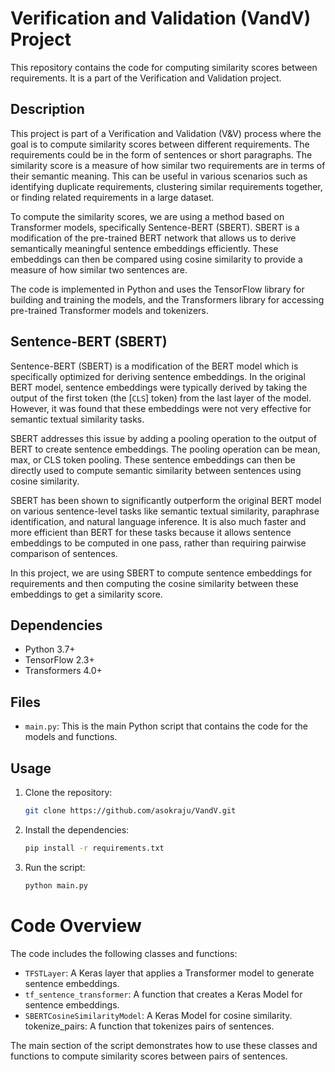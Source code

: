 # Verification and Validation (VandV) Project

This repository contains the code for computing similarity scores between requirements. It is a part of the Verification and Validation project.

## Description

This project is part of a Verification and Validation (V&V) process where the goal is to compute similarity scores between different requirements. The requirements could be in the form of sentences or short paragraphs. The similarity score is a measure of how similar two requirements are in terms of their semantic meaning. This can be useful in various scenarios such as identifying duplicate requirements, clustering similar requirements together, or finding related requirements in a large dataset.

To compute the similarity scores, we are using a method based on Transformer models, specifically Sentence-BERT (SBERT). SBERT is a modification of the pre-trained BERT network that allows us to derive semantically meaningful sentence embeddings efficiently. These embeddings can then be compared using cosine similarity to provide a measure of how similar two sentences are.

The code is implemented in Python and uses the TensorFlow library for building and training the models, and the Transformers library for accessing pre-trained Transformer models and tokenizers.

## Sentence-BERT (SBERT)

Sentence-BERT (SBERT) is a modification of the BERT model which is specifically optimized for deriving sentence embeddings. In the original BERT model, sentence embeddings were typically derived by taking the output of the first token (the [`CLS`] token) from the last layer of the model. However, it was found that these embeddings were not very effective for semantic textual similarity tasks.

SBERT addresses this issue by adding a pooling operation to the output of BERT to create sentence embeddings. The pooling operation can be mean, max, or CLS token pooling. These sentence embeddings can then be directly used to compute semantic similarity between sentences using cosine similarity.

SBERT has been shown to significantly outperform the original BERT model on various sentence-level tasks like semantic textual similarity, paraphrase identification, and natural language inference. It is also much faster and more efficient than BERT for these tasks because it allows sentence embeddings to be computed in one pass, rather than requiring pairwise comparison of sentences.

In this project, we are using SBERT to compute sentence embeddings for requirements and then computing the cosine similarity between these embeddings to get a similarity score.


## Dependencies

- Python 3.7+
- TensorFlow 2.3+
- Transformers 4.0+

## Files

- `main.py`: This is the main Python script that contains the code for the models and functions.

## Usage

1. Clone the repository:

    ```bash
    git clone https://github.com/asokraju/VandV.git
    ```


2.  Install the dependencies:
    ```bash
    pip install -r requirements.txt
    ```

3. Run the script:
    ```bash
    python main.py
    ```

# Code Overview

The code includes the following classes and functions:

- `TFSTLayer`: A Keras layer that applies a Transformer model to generate sentence embeddings.
- `tf_sentence_transformer`: A function that creates a Keras Model for sentence embeddings.
- `SBERTCosineSimilarityModel`: A Keras Model for cosine similarity.
    tokenize_pairs: A function that tokenizes pairs of sentences.

The main section of the script demonstrates how to use these classes and functions to compute similarity scores between pairs of sentences.